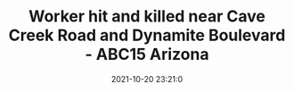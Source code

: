 ---
"title": "Worker hit and killed near Cave Creek Road and Dynamite Boulevard - ABC15 Arizona"
"date": "2021-10-20 23:21:0"
"feed_name": "GOOGLENEWSCONSTRUCTION"
"feed_website": "https://news.google.com/search?q=construction%2Bincident&hl=en-US&gl=US&ceid=US:en"
"feed_rss": "https://news.google.com/rss/search?q=construction%2Bincident&hl=en-US&gl=US&ceid=US:en"
"link": "https://www.abc15.com/traffic/construction-worker-hit-and-killed-near-cave-creek-road-and-dynamite-boulevard"
"source": "{'href': 'https://www.abc15.com', 'title': 'ABC15 Arizona'}"
"file": "_posts/2021-1-1-71318783adb8e3dcb31295727e1a7624fd7822df.md"
"accident": "1"
"drilling": "0"
"represented_by": "0"
"dead": "1"
"injured": "0"
"arrested": "0"
"place": "cave creek"
"where": "road site"
"causes": "hit"
"place_uri": "http://en.wikipedia.org/wiki/Cave_Creek%2C_Arizona"
---